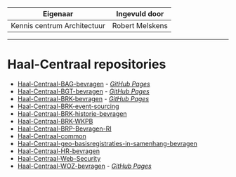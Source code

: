 | Eigenaar | Ingevuld door |
| --- | --- |
| Kennis centrum Architectuur | Robert Melskens |
<hr/>

# Haal-Centraal repositories

* [Haal-Centraal-BAG-bevragen](https://github.com/VNG-Realisatie/Haal-Centraal-BAG-bevragen) - [_GitHub Pages_](https://vng-realisatie.github.io/Haal-Centraal-BAG-bevragen)
* [Haal-Centraal-BGT-bevragen](https://github.com/VNG-Realisatie/Haal-Centraal-BGT-bevragen) - [_GitHub Pages_](https://vng-realisatie.github.io/Haal-Centraal-BGT-bevragen)
* [Haal-Centraal-BRK-bevragen](https://github.com/VNG-Realisatie/Haal-Centraal-BRK-bevragen) - [_GitHub Pages_](https://vng-realisatie.github.io/Haal-Centraal-BRK-bevragen)
* [Haal-Centraal-BRK-event-sourcing](https://github.com/VNG-Realisatie/Haal-Centraal-BRK-event-sourcing)
* [Haal-Centraal-BRK-historie-bevragen](https://github.com/VNG-Realisatie/Haal-Centraal-BRK-historie-bevragen)
* [Haal-Centraal-BRK-WKPB](https://github.com/VNG-Realisatie/Haal-Centraal-BRK-WKPB)
* [Haal-Centraal-BRP-Bevragen-RI](https://github.com/VNG-Realisatie/haal-centraal-brp-bevragen-RI)
* [Haal-Centraal-common](https://github.com/VNG-Realisatie/Haal-Centraal-common)
* [Haal-Centraal-geo-basisregistraties-in-samenhang-bevragen](https://github.com/VNG-Realisatie/Haal-Centraal-geo-basisregistraties-in-samenhang-bevragen)
* [Haal-Centraal-HR-bevragen](https://github.com/VNG-Realisatie/Haal-Centraal-HR-bevragen)
* [Haal-Centraal-Web-Security](https://github.com/VNG-Realisatie/Haal-Centraal-Web-Security)
* [Haal-Centraal-WOZ-bevragen](https://github.com/VNG-Realisatie/Haal-Centraal-WOZ-bevragen) - [_GitHub Pages_](https://vng-realisatie.github.io/Haal-Centraal-WOZ-bevragen)

